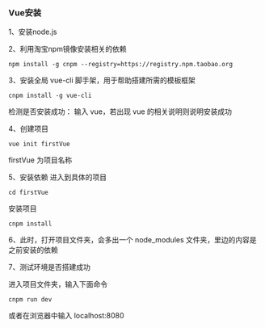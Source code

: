 ###  Vue安装

1、安装node.js

2、利用淘宝npm镜像安装相关的依赖
```dos
npm install -g cnpm --registry=https://registry.npm.taobao.org
```

3、安装全局 vue-cli 脚手架，用于帮助搭建所需的模板框架
```dos
cnpm install -g vue-cli
```
检测是否安装成功： 输入 vue，若出现 vue 的相关说明则说明安装成功  

4、创建项目
```dos
vue init firstVue
```
firstVue 为项目名称  

5、安装依赖
进入到具体的项目
```dos
cd firstVue
```
安装项目
```dos 
cnpm install
```
6、此时，打开项目文件夹，会多出一个 node_modules 文件夹，里边的内容是之前安装的依赖

7、测试环境是否搭建成功

进入项目文件夹，输入下面命令
```dos
cnpm run dev
```
或者在浏览器中输入 localhost:8080

